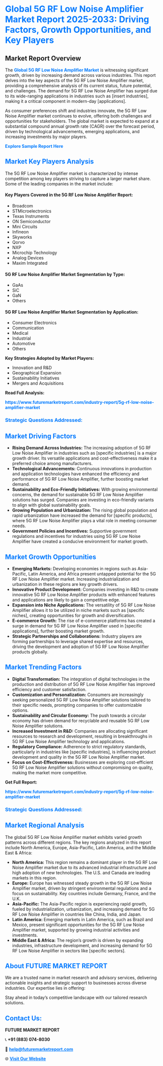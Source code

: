 <h1 style="color: #007BFF;">Global 5G RF Low Noise Amplifier Market Report 2025-2033: Driving Factors, Growth Opportunities, and Key Players</h1>

<section id="overview">
<h2>Market Report Overview</h2>
<p>The <a href="https://www.futuremarketreport.com/industry-report/5g-rf-low-noise-amplifier-market" style="color: #007BFF; text-decoration: none;"><strong>Global 5G RF Low Noise Amplifier Market</strong></a> is witnessing significant growth, driven by increasing demand across various industries. This report delves into the key aspects of the 5G RF Low Noise Amplifier market, providing a comprehensive analysis of its current status, future potential, and challenges. The demand for 5G RF Low Noise Amplifier has surged due to its wide-ranging applications in industries such as [insert industries], making it a critical component in modern-day [applications].</p>
<p>As consumer preferences shift and industries innovate, the 5G RF Low Noise Amplifier market continues to evolve, offering both challenges and opportunities for stakeholders. The global market is expected to expand at a substantial compound annual growth rate (CAGR) over the forecast period, driven by technological advancements, emerging applications, and increasing investments by major players.</p>
</section>

<section id="overview">
<p><a href="https://www.futuremarketreport.com/request-sample/reportId=75922" style="color: #007BFF; text-decoration: none;"><strong>Explore Sample Report Here</strong></a></p>
</section>

<section id="key-players">
<h2 style="color: #007BFF;">Market Key Players Analysis</h2>
<p>The 5G RF Low Noise Amplifier market is characterized by intense competition among key players striving to capture a larger market share. Some of the leading companies in the market include:</p>
<h4>Key Players Covered in the 5G RF Low Noise Amplifier Report:</h4>
<ul><li>Broadcom</li><li>STMicroelectronics</li><li>Texas Instruments</li><li>ON Semiconductor</li><li>Mini Circuits</li><li>Infineon</li><li>Skyworks</li><li>Qorvo</li><li>NXP</li><li>Microchip Technology</li><li>Analog Devices</li><li>Maxim Integrated</li></ul>
<h4>5G RF Low Noise Amplifier Market Segmentation by Type:</h4>
<ul><li>GaAs</li><li>SiC</li><li>GaN</li><li>Others</li></ul>

<h4>5G RF Low Noise Amplifier Market Segmentation by Application:</h4>
<ul><li>Consumer Electronics</li><li>Communication</li><li>Medical</li><li>Industrial</li><li>Automotive</li><li>Others</li></ul>
<p><strong>Key Strategies Adopted by Market Players:</strong></p>
<ul>
<li>Innovation and R&D</li>
<li>Geographical Expansion</li>
<li>Sustainability Initiatives</li>
<li>Mergers and Acquisitions</li>
</ul>
</section>

<section>
<p><strong>Read Full Analysis: </strong></p><a href="https://www.futuremarketreport.com/industry-report/5g-rf-low-noise-amplifier-market" style="color: #007BFF; text-decoration: none;"><strong>https://www.futuremarketreport.com/industry-report/5g-rf-low-noise-amplifier-market</strong></a>
<h3 style="color: #007BFF;">Strategic Questions Addressed:</h3>
</section>

<section id="driving-factors">
<h2 style="color: #007BFF;">Market Driving Factors</h2>
<ul>
<li><strong>Rising Demand Across Industries:</strong> The increasing adoption of 5G RF Low Noise Amplifier in industries such as [specific industries] is a major growth driver. Its versatile applications and cost-effectiveness make it a preferred choice among manufacturers.</li>
<li><strong>Technological Advancements:</strong> Continuous innovations in production and application technologies have enhanced the efficiency and performance of 5G RF Low Noise Amplifier, further boosting market demand.</li>
<li><strong>Sustainability and Eco-Friendly Initiatives:</strong> With growing environmental concerns, the demand for sustainable 5G RF Low Noise Amplifier solutions has surged. Companies are investing in eco-friendly variants to align with global sustainability goals.</li>
<li><strong>Growing Population and Urbanization:</strong> The rising global population and rapid urbanization have increased the demand for [specific products], where 5G RF Low Noise Amplifier plays a vital role in meeting consumer needs.</li>
<li><strong>Government Policies and Incentives:</strong> Supportive government regulations and incentives for industries using 5G RF Low Noise Amplifier have created a conducive environment for market growth.</li>
</ul>
</section>

<section id="growth-opportunities">
<h2 style="color: #007BFF;">Market Growth Opportunities</h2>
<ul>
<li><strong>Emerging Markets:</strong> Developing economies in regions such as Asia-Pacific, Latin America, and Africa present untapped potential for the 5G RF Low Noise Amplifier market. Increasing industrialization and urbanization in these regions are key growth drivers.</li>
<li><strong>Innovative Product Development:</strong> Companies investing in R&D to create innovative 5G RF Low Noise Amplifier products with enhanced features and applications are likely to gain a competitive edge.</li>
<li><strong>Expansion into Niche Applications:</strong> The versatility of 5G RF Low Noise Amplifier allows it to be utilized in niche markets such as [specific niches], creating opportunities for growth and diversification.</li>
<li><strong>E-commerce Growth:</strong> The rise of e-commerce platforms has created a surge in demand for 5G RF Low Noise Amplifier used in [specific applications], further boosting market growth.</li>
<li><strong>Strategic Partnerships and Collaborations:</strong> Industry players are forming partnerships to leverage shared expertise and resources, driving the development and adoption of 5G RF Low Noise Amplifier products globally.</li>
</ul>
</section>

<section id="trending-factors">
<h2 style="color: #007BFF;">Market Trending Factors</h2>
<ul>
<li><strong>Digital Transformation:</strong> The integration of digital technologies in the production and distribution of 5G RF Low Noise Amplifier has improved efficiency and customer satisfaction.</li>
<li><strong>Customization and Personalization:</strong> Consumers are increasingly seeking personalized 5G RF Low Noise Amplifier solutions tailored to their specific needs, prompting companies to offer customizable options.</li>
<li><strong>Sustainability and Circular Economy:</strong> The push towards a circular economy has driven demand for recyclable and reusable 5G RF Low Noise Amplifier solutions.</li>
<li><strong>Increased Investment in R&D:</strong> Companies are allocating significant resources to research and development, resulting in breakthroughs in 5G RF Low Noise Amplifier technology and applications.</li>
<li><strong>Regulatory Compliance:</strong> Adherence to strict regulatory standards, particularly in industries like [specific industries], is influencing product development and quality in the 5G RF Low Noise Amplifier market.</li>
<li><strong>Focus on Cost-Effectiveness:</strong> Businesses are exploring cost-efficient 5G RF Low Noise Amplifier solutions without compromising on quality, making the market more competitive.</li>
</ul>
</section>

<section>
<p><strong>Get Full Report: </strong></p><a href="https://www.futuremarketreport.com/industry-report/5g-rf-low-noise-amplifier-market" style="color: #007BFF; text-decoration: none;"><strong>https://www.futuremarketreport.com/industry-report/5g-rf-low-noise-amplifier-market</strong></a>
<h3 style="color: #007BFF;">Strategic Questions Addressed:</h3>
</section>


<section id="regional-analysis">
<h2 style="color: #007BFF;">Market Regional Analysis</h2>
<p>The global 5G RF Low Noise Amplifier market exhibits varied growth patterns across different regions. The key regions analyzed in this report include North America, Europe, Asia-Pacific, Latin America, and the Middle East & Africa:</p>
<ul>
<li><strong>North America:</strong> This region remains a dominant player in the 5G RF Low Noise Amplifier market due to its advanced industrial infrastructure and high adoption of new technologies. The U.S. and Canada are leading markets in this region.</li>
<li><strong>Europe:</strong> Europe has witnessed steady growth in the 5G RF Low Noise Amplifier market, driven by stringent environmental regulations and a focus on sustainability. Key countries include Germany, France, and the U.K.</li>
<li><strong>Asia-Pacific:</strong> The Asia-Pacific region is experiencing rapid growth, fueled by industrialization, urbanization, and increasing demand for 5G RF Low Noise Amplifier in countries like China, India, and Japan.</li>
<li><strong>Latin America:</strong> Emerging markets in Latin America, such as Brazil and Mexico, present significant opportunities for the 5G RF Low Noise Amplifier market, supported by growing industrial activities and investments.</li>
<li><strong>Middle East & Africa:</strong> The region’s growth is driven by expanding industries, infrastructure development, and increasing demand for 5G RF Low Noise Amplifier in sectors like [specific sectors].</li>
</ul>
</section>

<footer>
<h2 style="color: #007BFF;">About FUTURE MARKET REPORT</h2>
<p>We are a trusted name in market research and advisory services, delivering actionable insights and strategic support to businesses across diverse industries. Our expertise lies in offering:</p>

<p>Stay ahead in today’s competitive landscape with our tailored research solutions.</p>

<h2 style="color: #007BFF;">Contact Us:</h2>
<p><strong>FUTURE MARKET REPORT</strong></p>
<p>📞 <strong>+91 (883) 074-8030</strong></p>
<p>📧 <strong><a href="mailto:help@futuremarketreport.com" style="color: #007BFF;">help@futuremarketreport.com</a></strong></p>
<p>🌐 <strong><a href="https://www.futuremarketreport.com/" style="color: #007BFF;">Visit Our Website</a></strong></p>
</footer>